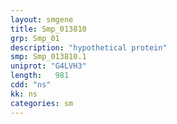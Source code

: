 ```yaml
---
layout: smgene
title: Smp_013810
grp: Smp_01
description: "hypothetical protein"
smp: Smp_013810.1
uniprot: "G4LVH3"
length:   981
cdd: "ns"
kk: ns
categories: sm
---
```

